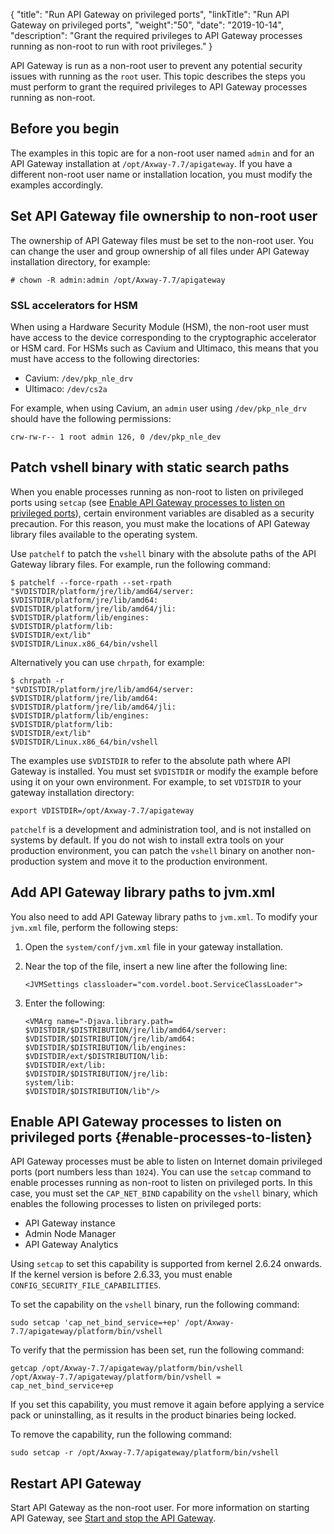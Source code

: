 {
"title": "Run API Gateway on privileged ports",
"linkTitle": "Run API Gateway on privileged ports",
"weight":"50",
"date": "2019-10-14",
"description": "Grant the required privileges to API Gateway processes running as non-root to run with root privileges."
}

API Gateway is run as a non-root user to prevent any potential security issues with running as the `root` user. This topic describes the steps you must perform to grant the required privileges to API Gateway processes running as non-root.

## Before you begin

The examples in this topic are for a non-root user named `admin` and for an API Gateway installation at `/opt/Axway-7.7/apigateway`. If you have a different non-root user name or installation location, you must modify the examples accordingly.

## Set API Gateway file ownership to non-root user

The ownership of API Gateway files must be set to the non-root user. You can change the user and group ownership of all files under API Gateway installation directory, for example:

```
# chown -R admin:admin /opt/Axway-7.7/apigateway
```

### SSL accelerators for HSM

When using a Hardware Security Module (HSM), the non-root user must have access to the device corresponding to the cryptographic accelerator or HSM card. For HSMs such as Cavium and Ultimaco, this means that you must have access to the following directories:

* Cavium: `/dev/pkp_nle_drv`
* Ultimaco: `/dev/cs2a`

For example, when using Cavium, an `admin` user using `/dev/pkp_nle_drv` should have the following permissions:

```
crw-rw-r-- 1 root admin 126, 0 /dev/pkp_nle_dev
```

## Patch vshell binary with static search paths

When you enable processes running as non-root to listen on privileged ports using `setcap` (see [Enable API Gateway processes to listen on privileged ports](#enable-processes-to-listen)), certain environment variables are disabled as a security precaution. For this reason, you must make the locations of API Gateway library files available to the operating system.

Use `patchelf` to patch the `vshell` binary with the absolute paths of the API Gateway library files. For example, run the following command:

```
$ patchelf --force-rpath --set-rpath
"$VDISTDIR/platform/jre/lib/amd64/server:
$VDISTDIR/platform/jre/lib/amd64:
$VDISTDIR/platform/jre/lib/amd64/jli:
$VDISTDIR/platform/lib/engines:
$VDISTDIR/platform/lib:
$VDISTDIR/ext/lib"
$VDISTDIR/Linux.x86_64/bin/vshell
```

Alternatively you can use `chrpath`, for example:

```
$ chrpath -r
"$VDISTDIR/platform/jre/lib/amd64/server:
$VDISTDIR/platform/jre/lib/amd64:
$VDISTDIR/platform/jre/lib/amd64/jli:
$VDISTDIR/platform/lib/engines:
$VDISTDIR/platform/lib:
$VDISTDIR/ext/lib"
$VDISTDIR/Linux.x86_64/bin/vshell
```

The examples use `$VDISTDIR` to refer to the absolute path where API Gateway is installed. You must set `$VDISTDIR` or modify the example before using it on your own environment. For example, to set `VDISTDIR` to your gateway installation directory:

```
export VDISTDIR=/opt/Axway-7.7/apigateway
```

`patchelf` is a development and administration tool, and is not installed on systems by default. If you do not wish to install extra tools on your production environment, you can patch the `vshell` binary on another non-production system and move it to the production environment.

## Add API Gateway library paths to jvm.xml

You also need to add API Gateway library paths to `jvm.xml`. To modify your `jvm.xml` file, perform the following steps:

1. Open the `system/conf/jvm.xml` file in your gateway installation.
2. Near the top of the file, insert a new line after the following line:

    ```
    <JVMSettings classloader="com.vordel.boot.ServiceClassLoader">
    ```

3. Enter the following:

    ```
    <VMArg name="-Djava.library.path=
    $VDISTDIR/$DISTRIBUTION/jre/lib/amd64/server:
    $VDISTDIR/$DISTRIBUTION/jre/lib/amd64:
    $VDISTDIR/$DISTRIBUTION/lib/engines:
    $VDISTDIR/ext/$DISTRIBUTION/lib:
    $VDISTDIR/ext/lib:
    $VDISTDIR/$DISTRIBUTION/jre/lib:
    system/lib:
    $VDISTDIR/$DISTRIBUTION/lib"/>
    ```

## Enable API Gateway processes to listen on privileged ports {#enable-processes-to-listen}

API Gateway processes must be able to listen on Internet domain privileged ports (port numbers less than `1024`). You can use the `setcap` command to enable processes running as non-root to listen on privileged ports. In this case, you must set the `CAP_NET_BIND` capability on the `vshell` binary, which enables the following processes to listen on privileged ports:

* API Gateway instance
* Admin Node Manager
* API Gateway Analytics

Using `setcap` to set this capability is supported from kernel 2.6.24 onwards. If the kernel version is before 2.6.33, you must enable `CONFIG_SECURITY_FILE_CAPABILITIES`.

To set the capability on the `vshell` binary, run the following command:

```
sudo setcap 'cap_net_bind_service=+ep' /opt/Axway-7.7/apigateway/platform/bin/vshell
```

To verify that the permission has been set, run the following command:

```
getcap /opt/Axway-7.7/apigateway/platform/bin/vshell
/opt/Axway-7.7/apigateway/platform/bin/vshell = cap_net_bind_service+ep
```

If you set this capability, you must remove it again before applying a service pack or uninstalling, as it results in the product binaries being locked.

To remove the capability, run the following command:

```
sudo setcap -r /opt/Axway-7.7/apigateway/platform/bin/vshell
```

## Restart API Gateway

Start API Gateway as the non-root user. For more information on starting API Gateway, see [Start and stop the API Gateway](/docs/apim_administration/apigtw_admin/manage_operations/#start-and-stop-the-api-gateway).
